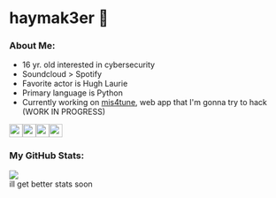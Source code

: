 # haymak3er 🐎

### About Me:
 - 16 yr. old interested in cybersecurity
 - Soundcloud > Spotify
 - Favorite actor is Hugh Laurie
 - Primary language is Python
 - Currently working on [mis4tune](https://github.com/haymak3er/mis4tune), web app that I'm gonna try to hack (WORK IN PROGRESS)

<img src="https://haymak3er.github.io/res/profile/python.png" width=24 height=24/><img src="https://haymak3er.github.io/res/profile/cpp.png" width=24 height=24/><img src="https://haymak3er.github.io/res/profile/csharp.png" width=24 height=24/><img src="https://haymak3er.github.io/res/profile/ubuntu.png" width=24 height=24/>

### My GitHub Stats:
[![](https://github-readme-stats.vercel.app/api?username=haymak3er&theme=github_dark&show_icons=true&hide=contribs,prs)](https://github.com/anuraghazra/github-readme-stats)<br>
ill get better stats soon
